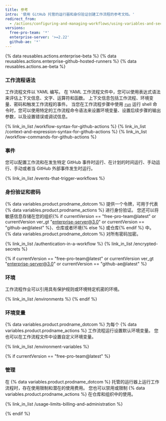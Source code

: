 ```yaml
---
title: 参考
intro: '使用 GitHub 托管的运行器和身份验证创建工作流程的参考文档。'
redirect_from:
  - /actions/configuring-and-managing-workflows/using-variables-and-secrets-in-a-workflow
versions:
  free-pro-team: '*'
  enterprise-server: '>=2.22'
  github-ae: '*'
---
```


{% data reusables.actions.enterprise-beta %}
{% data reusables.actions.enterprise-github-hosted-runners %}
{% data reusables.actions.ae-beta %}

### 工作流程语法

工作流程文件以 YAML 编写。 在 YAML 工作流程文件中，您可以使用表达式语法来评估上下文信息、文字、运算符和函数。 上下文信息包括工作流程、环境变量、密码和触发工作流程的事件。 当您在工作流程步骤中使用 [`run`](/actions/reference/workflow-syntax-for-github-actions#jobsjob_idstepsrun) 运行 shell 命令时，您可以使用特定的工作流程命令语法来设置环境变量、设置后续步骤的输出参数，以及设置错误或调试信息。

{% link_in_list /workflow-syntax-for-github-actions %}
{% link_in_list /context-and-expression-syntax-for-github-actions %}
{% link_in_list /workflow-commands-for-github-actions %}

### 事件

您可以配置工作流和在发生特定 GitHub 事件时运行、在计划的时间运行、手动运行、手动或者当 GitHub 外部事件发生时运行。

{% link_in_list /events-that-trigger-workflows %}

### 身份验证和密码

{% data variables.product.prodname_dotcom %} 提供一个令牌，可用于代表 {% data variables.product.prodname_actions %} 进行身份验证。 您还可以将敏感信息存储在您的组织{% if currentVersion == "free-pro-team@latest" or currentVersion ver_gt "enterprise-server@3.0" or currentVersion == "github-ae@latest" %}、仓库或者环境{% else %} 或仓库{% endif %} 中。 {% data variables.product.prodname_dotcom %} 对所有密码加密。

{% link_in_list /authentication-in-a-workflow %}
{% link_in_list /encrypted-secrets %}

{% if currentVersion == "free-pro-team@latest" or currentVersion ver_gt "enterprise-server@3.0" or currentVersion == "github-ae@latest" %}
### 环境

工作流程作业可以引用具有保护规则或环境特定机密的环境。

{% link_in_list /environments %}
{% endif %}

### 环境变量

{% data variables.product.prodname_dotcom %} 为每个 {% data variables.product.prodname_actions %} 工作流程运行设置默认环境变量。 您也可以在工作流程文件中设置自定义环境变量。

{% link_in_list /environment-variables %}

{% if currentVersion == "free-pro-team@latest" %}
### 管理

在 {% data variables.product.prodname_dotcom %} 托管的运行器上运行工作流程时，存在使用限制和潜在的使用费用。 您也可以禁用或限制 {% data variables.product.prodname_actions %} 在仓库和组织中的使用。

{% link_in_list /usage-limits-billing-and-administration %}

{% endif %}
